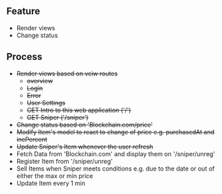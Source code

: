 ## Feature
- Render views
- Change status

## Process
- ~~Render views based on veiw routes~~
  - ~~overview~~
  - ~~Login~~
  - ~~Error~~
  - ~~User Settings~~
  - ~~GET Intro to this web application ('/')~~
  - ~~GET Sniper ('/sniper')~~
- ~~Change status based on 'Blockchain.com/price'~~
- ~~Modify Item's model to react to change of price e.g. purchasedAt and incPercent~~ 
- ~~Update Sniper's Item whenever the user refresh~~ 
- Fetch Data from 'Blockchain.com' and display them on '/sniper/unreg'
- Register Item from '/sniper/unreg'
- Sell Items when Sniper meets conditions e.g. due to the date or out of either the max or min price
- Update Item every 1 min
